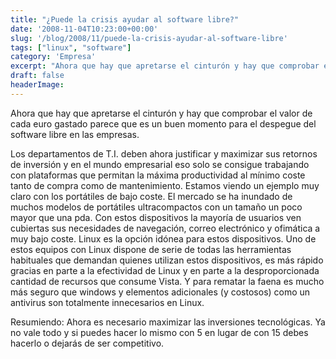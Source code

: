 ```yaml
---
title: "¿Puede la crisis ayudar al software libre?"
date: '2008-11-04T10:23:00+00:00'
slug: '/blog/2008/11/puede-la-crisis-ayudar-al-software-libre'
tags: ["linux", "software"]
category: 'Empresa'
excerpt: "Ahora que hay que apretarse el cinturón y hay que comprobar el valor de cada euro gastado parece que es un buen momento para el despegue del software libre en las empresas.Los departamentos de T.I. d..."
draft: false
headerImage: 
---
```

Ahora que hay que apretarse el cinturón y hay que comprobar el valor de cada euro gastado parece que es un buen momento para el despegue del software libre en las empresas.

Los departamentos de T.I. deben ahora justificar y maximizar sus retornos de inversión y en el mundo empresarial eso solo se consigue trabajando con plataformas que permitan la máxima productividad al mínimo coste tanto de compra como de mantenimiento. Estamos viendo un ejemplo muy claro con los portátiles de bajo coste. El mercado se ha inundado de muchos modelos de portátiles ultracompactos con un tamaño un poco mayor que una pda. Con estos dispositivos la mayoría de usuarios ven cubiertas sus necesidades de navegación, correo electrónico y ofimática a muy bajo coste. Linux es la opción idónea para estos dispositivos. Uno de estos equipos con Linux dispone de serie de todas las herramientas habituales que demandan quienes utilizan estos dispositivos, es más rápido gracias en parte a la efectividad de Linux y en parte a la desproporcionada cantidad de recursos que consume Vista. Y para rematar la faena es mucho más seguro que windows y elementos adicionales (y costosos) como un antivirus son totalmente innecesarios en Linux.



Resumiendo: Ahora es necesario maximizar las inversiones tecnológicas. Ya no vale todo y si puedes hacer lo mismo con 5 en lugar de con 15 debes hacerlo o dejarás de ser competitivo.

